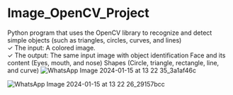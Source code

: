 # Image_OpenCV_Project
Python program that uses the OpenCV library to recognize and detect simple objects (such as triangles, circles, curves, and lines)  
  ✓ The input: A colored image.  
  ✓ The output: 
      The same input image with object identification Face and its content (Eyes, mouth, and nose) Shapes (Circle, triangle, rectangle, line, and curve)
![WhatsApp Image 2024-01-15 at 13 22 35_3a1af46c](https://github.com/ZainaZaben/Image_OpenCV_Project/assets/103901228/9b812fa4-b2d3-4df9-a3a3-b2c971d8891c)

![WhatsApp Image 2024-01-15 at 13 22 26_29157bcc](https://github.com/ZainaZaben/Image_OpenCV_Project/assets/103901228/acadbfd4-5d7b-48c1-b1d3-92518d0e5e9b)

